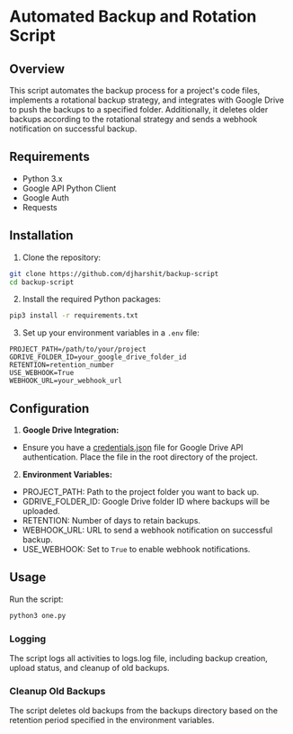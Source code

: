 # Automated Backup and Rotation Script

## Overview

This script automates the backup process for a project's code files, implements a rotational backup strategy, and integrates with Google Drive to push the backups to a specified folder. Additionally, it deletes older backups according to the rotational strategy and sends a webhook notification on successful backup.

## Requirements

- Python 3.x
- Google API Python Client
- Google Auth
- Requests

## Installation

1. Clone the repository:

```sh
git clone https://github.com/djharshit/backup-script
cd backup-script
```

2. Install the required Python packages:

```sh
pip3 install -r requirements.txt
```

3. Set up your environment variables in a `.env` file:

```env
PROJECT_PATH=/path/to/your/project
GDRIVE_FOLDER_ID=your_google_drive_folder_id
RETENTION=retention_number
USE_WEBHOOK=True
WEBHOOK_URL=your_webhook_url
```

## Configuration

1. **Google Drive Integration:**

- Ensure you have a [credentials.json](./credentials.json) file for Google Drive API authentication. Place the file in the root directory of the project.

2. **Environment Variables:**

- PROJECT_PATH: Path to the project folder you want to back up.
- GDRIVE_FOLDER_ID: Google Drive folder ID where backups will be uploaded.
- RETENTION: Number of days to retain backups.
- WEBHOOK_URL: URL to send a webhook notification on successful backup.
- USE_WEBHOOK: Set to `True` to enable webhook notifications.

## Usage

Run the script:

```sh
python3 one.py
```

### Logging

The script logs all activities to logs.log file, including backup creation, upload status, and cleanup of old backups.

### Cleanup Old Backups

The script deletes old backups from the backups directory based on the retention period specified in the environment variables.
